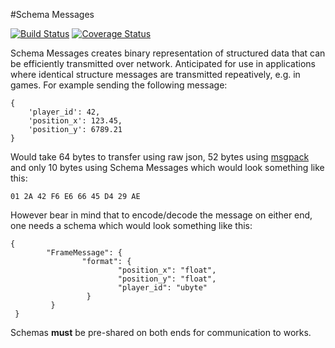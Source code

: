 #Schema Messages

[![Build Status](https://travis-ci.org/tnajdek/schema-messages-python.svg?branch=master)](https://travis-ci.org/tnajdek/schema-messages-python)
[![Coverage Status](https://coveralls.io/repos/tnajdek/schema-messages-python/badge.svg?branch=master&service=github)](https://coveralls.io/github/tnajdek/schema-messages-python?branch=master)

Schema Messages creates binary representation of structured data that can be efficiently transmitted over network. Anticipated for use in applications where identical structure messages are transmitted repeatively, e.g. in games. For example sending the following message:

	{
		'player_id': 42,
		'position_x': 123.45,
		'position_y': 6789.21
	}

Would take 64 bytes to transfer using raw json, 52 bytes using [msgpack](http://msgpack.org/) and only 10 bytes using Schema Messages which would look something like this:

	01 2A 42 F6 E6 66 45 D4 29 AE

However bear in mind that to encode/decode the message on either end, one needs a schema which would look something like this:

	{
			"FrameMessage": {
					"format": {
							"position_x": "float",
							"position_y": "float",
							"player_id": "ubyte"
					 }
			 }
	 }

Schemas **must** be pre-shared on both ends for communication to works.